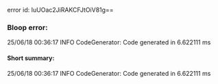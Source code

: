 error id: IuUOac2JiRAKCFJtOiV81g==
### Bloop error:

25/06/18 00:36:17 INFO CodeGenerator: Code generated in 6.622111 ms
#### Short summary: 

25/06/18 00:36:17 INFO CodeGenerator: Code generated in 6.622111 ms